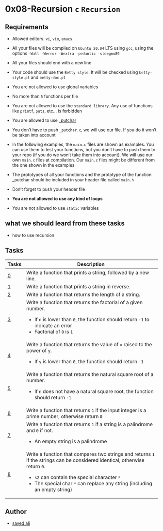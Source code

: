 # 0x08-Recursion `c` `Recursion`

## Requirements

* Allowed editors: `vi`, `vim`, `emacs`

* All your files will be compiled on `Ubuntu 20.04` LTS using `gcc`, using the options `-Wall -Werror -Wextra -pedantic -std=gnu89`

* All your files should end with a new line

* Your code should use the `Betty style`. It will be checked using `betty-style.pl` and `betty-doc.pl`

* You are not allowed to use global variables

* No more than `5` functions per file

* You are not allowed to use the `standard library`. Any use of functions like `printf`, `puts`, etc… is forbidden

* You are allowed to use [_putchar](https://github.com/holbertonschool/_putchar.c/blob/master/_putchar.c)

* You don’t have to push `_putchar.c`, we will use our file. If you do it won’t be taken into account

* In the following examples, the `main.c` files are shown as examples. You can use them to test your functions, but you don’t have to push them to your repo (if you do we won’t take them into account). We will use our own `main.c` files at compilation. Our `main.c` files might be different from the one shown in the examples

* The prototypes of all your functions and the prototype of the function _putchar should be included in your header file called `main.h`

* Don’t forget to push your header file
* **You are not allowed to use any kind of loops**
* You are not allowed to use `static` variables

## what we should leard from these tasks

* how to use recursion

## Tasks

| Tasks | Description |
| ---| --- |
| [0](/0x08-recursion/0-puts_recursion.c) | Write a function that prints a string, followed by a new line. |
| [1](/0x08-recursion/1-print_rev_recursion.c) | Write a function that prints a string in reverse. |
| [2](/0x08-recursion/2-strlen_recursion.c) | Write a function that returns the length of a string. |
| [3](/0x08-recursion/3-factorial.c) | Write a function that returns the factorial of a given number. <ul><li> If `n` is lower than `0`, the function should return `-1` to indicate an error<li>Factorial of `0` is `1`|
| [4](/0x08-recursion/4-pow_recursion.c) | Write a function that returns the value of `x` raised to the power of `y`. <ul><li>If `y` is lower than `0`, the function should return `-1`|
| [5](/0x08-recursion/5-sqrt_recursion.c) | Write a function that returns the natural square root of a number.<ul><li>If `n` does not have a natural square root, the function should return `-1` |
| [6](/0x08-recursion/6-is_prime_number.c) | Write a function that returns `1` if the input integer is a prime number, otherwise return `0` |
| [7](/0x08-recursion/100-is_palindrome.c) | Write a function that returns `1` if a string is a palindrome and `0` if not.<ul><li>An empty string is a palindrome |
| [8](/0x08-recursion/101-wildcmp.c) | Write a function that compares two strings and returns `1` if the strings can be considered identical, otherwise return `0`.<ul><li>`s2` can contain the special character `*`<li>The special char `*` can replace any string (including an empty string)|

## Author

* [sayed ali](https://github.com/sayedali1)
